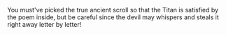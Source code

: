 You must've picked the true ancient scroll so that the Titan is satisfied by the poem inside, but be careful since the devil may whispers and steals it right away letter by letter!
